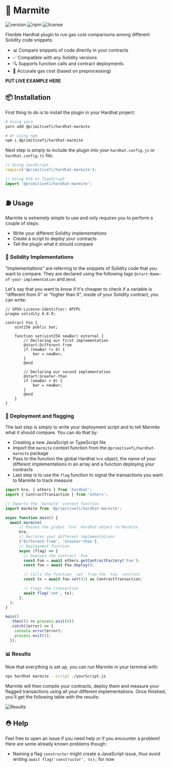 # 🥘 Marmite

![version](https://img.shields.io/npm/v/@primitivefi/hardhat-marmite) ![npm](https://img.shields.io/npm/dt/@primitivefi/hardhat-marmite) ![license](https://img.shields.io/npm/l/@primitivefi/hardhat-marmite)

Flexible Hardhat plugin to run gas cost comparisons among different Solidity code snippets.

- 📊 Compare snippets of code directly in your contracts
- ✅ Compatible with any Solidity versions
- 🔍 Supports function calls and contract deployments
- 💯 Accurate gas cost (based on preprocessing)

**PUT LIVE EXAMPLE HERE**

## 📦 Installation

First thing to do is to install the plugin in your Hardhat project:

```bash
# Using yarn
yarn add @primitivefi/hardhat-marmite

# Or using npm
npm i @primitivefi/hardhat-marmite
```

Next step is simply to include the plugin into your `hardhat.config.js` or `hardhat.config.ts` file:

```typescript
// Using JavaScript
require('@primitivefi/hardhat-marmite');

// Using ES6 or TypeScript
import '@primitivefi/hardhat-marmite';
```

## ⛽️ Usage

Marmite is extremely simple to use and only requires you to perform a couple of steps:
- Write your different Solidity implementations
- Create a script to deploy your contracts
- Tell the plugin what it should compare

### 📝 Solidity Implementations

"Implementations" are referring to the snippets of Solidity code that you want to compare. They are declared using the following tags `@start:Name-of-your-implementation` and `@end`.

Let's say that you want to know if it's cheaper to check if a variable is "different from 0" or "higher than 0", inside of your Solidity contract, you can write:

```solidity
// SPDX-License-Identifier: WTFPL
pragma solidity 0.8.9;

contract Foo {
    uint256 public bar;

    function set(uint256 newBar) external {
        // Declaring our first implementation
        @start:Different-from
        if (newBar != 0) {
            bar = newBar;
        }
        @end

        // Declaring our second implementation
        @start:Greater-than
        if (newBar > 0) {
            bar = newBar;
        }
        @end
    }
}
```

### 🚩 Deployment and flagging

The last step is simply to write your deployment script and to tell Marmite what it should compare. You can do that by:
- Creating a new JavaScript or TypeScript file
- Import the `marmite` context function from the `@primitivefi/hardhat-marmite` package
- Pass to the function the global Hardhat `hre` object, the name of your different implementations in an array and a function deploying your contracts
- Last step is to use the `flag` function to signal the transactions you want to Marmite to track measure

```typescript
import hre, { ethers } from 'hardhat';
import { ContractTransaction } from 'ethers';

// Imports the `marmite` context function
import marmite from '@primitivefi/hardhat-marmite';

async function main() {
  await marmite(
      // Passes the global `hre` Hardhat object to Marmite
      hre,
      // Declares your different implementations
      ['Different-from', 'Greater-than'],
      // Deployment function
      async (flag) => {
        // Deploys the contract `Foo`
        const Foo = await ethers.getContractFactory('Foo');
        const foo = await Foo.deploy();

        // Calls the function `set` from the `Foo` contract
        const tx = await foo.set(42) as ContractTransaction;

        // Flags the transaction
        await flag('set', tx);
      },
  );
}

main()
  .then(() => process.exit(0))
  .catch((error) => {
    console.error(error);
    process.exit(1);
  });
```

### 📊 Results

Now that everything is set up, you can run Marmite in your terminal with:

```bash
npx hardhat marmite --script ./yourScript.js
```

Marmite will then compile your contracts, deploy them and measure your flagged transactions using all your different implementations. Once finished, you'll get the following table with the results:

![Results](https://i.imgur.com/YMlQcVF.png)

## ⛑ Help

Feel free to open an issue if you need help or if you encounter a problem! Here are some already known problems though:
- Naming a flag `constructor` might create a JavaScript issue, thus avoid writing `await flag('constructor', tx);` for now